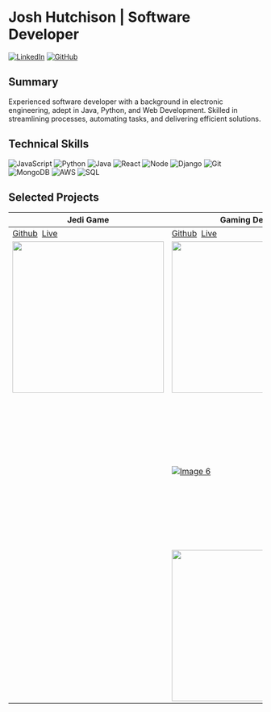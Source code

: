 # Josh Hutchison | Software Developer

[![LinkedIn](https://img.shields.io/badge/LinkedIn-Connect-blue?style=flat-square&logo=linkedin)](https://www.linkedin.com/in/josh-g-hutchison/)
[![GitHub](https://img.shields.io/badge/GitHub-Follow-green?style=flat-square&logo=github)](https://github.com/JoshHutchison)


## Summary

Experienced software developer with a background in electronic engineering, adept in Java, Python, and Web Development. Skilled in streamlining processes, automating tasks, and delivering efficient solutions.

## Technical Skills

![JavaScript](https://img.shields.io/badge/JavaScript-blue?style=for-the-badge&logo=javascript)
![Python](https://img.shields.io/badge/Python-blue?style=for-the-badge&logo=python)
![Java](https://img.shields.io/badge/Java-blue?style=for-the-badge&logo=java)
![React](https://img.shields.io/badge/React-blue?style=for-the-badge&logo=react)
![Node](https://img.shields.io/badge/Node-blue?style=for-the-badge&logo=node.js)
![Django](https://img.shields.io/badge/Django-blue?style=for-the-badge&logo=django)
![Git](https://img.shields.io/badge/Git-blue?style=for-the-badge&logo=git)
![MongoDB](https://img.shields.io/badge/MongoDB-blue?style=for-the-badge&logo=mongodb)
![AWS](https://img.shields.io/badge/AWS-blue?style=for-the-badge&logo=amazon-aws)
![SQL](https://img.shields.io/badge/SQL-blue?style=for-the-badge&logo=sql)




## Selected Projects

| Jedi Game       | Gaming Deals       | MERN Pizza Haus       | Monster Adoption       |
|-----------------------|-----------------------|-----------------------|-----------------------|
| <a href="YOUR_FOURTH_LINK">Github</a><span>&nbsp;&nbsp;</span><a href="YOUR">Live</a> | <a href="YOUR_FOURTH_LINK">Github</a><span>&nbsp;&nbsp;</span><a href="YOUR">Live</a>| <a href="YOUR_FOURTH_LINK">Github</a><span>&nbsp;&nbsp;</span><a href="YOUR">Live</a>| <a href="YOUR_FOURTH_LINK">Github</a><span>&nbsp;&nbsp;</span><a href="YOUR">Live</a>|
| <img src="https://github.com/JoshHutchison/JoshHutchison/assets/47956394/ad8666d4-3f31-47f4-ad5c-8f62c7cfed1f" width=300> | <img src="https://github.com/JoshHutchison/JoshHutchison/assets/47956394/d2269495-6cc1-4e02-999b-16234bfd20e0" width=300> | <img src="https://github.com/JoshHutchison/JoshHutchison/assets/47956394/d2269495-6cc1-4e02-999b-16234bfd20e0" width=300> | <img src="https://github.com/JoshHutchison/JoshHutchison/assets/47956394/d2269495-6cc1-4e02-999b-16234bfd20e0" width=300> |
|  | [![Image 6](https://via.placeholder.com/200x100)](GAMING_DEALS_LINK_2) | [![Image 7](https://via.placeholder.com/200x100)](PIZZA_SHOP_LINK_2) | <img src="https://github.com/JoshHutchison/JoshHutchison/assets/47956394/72957f74-7a0e-42be-868a-22a7990f509b" width=300> |
|  | <img src="https://github.com/JoshHutchison/JoshHutchison/assets/47956394/d2269495-6cc1-4e02-999b-16234bfd20e0" width=300> | <img src="https://github.com/JoshHutchison/JoshHutchison/assets/47956394/d2269495-6cc1-4e02-999b-16234bfd20e0" width=300> | <img src="https://github.com/JoshHutchison/JoshHutchison/assets/47956394/58b98f81-be07-4170-9b9f-352c20fd49b8" width=300> |

